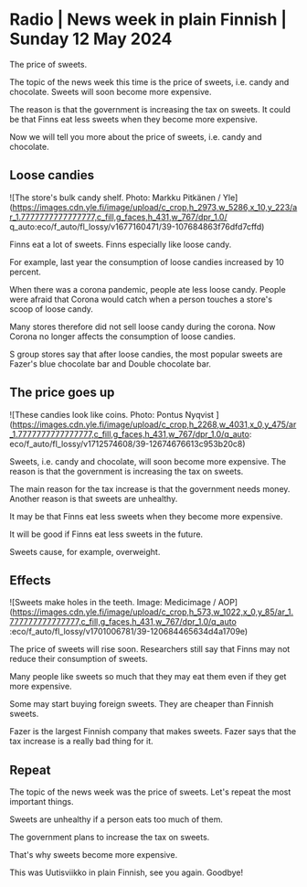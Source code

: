 # Radio \| News week in plain Finnish \| Sunday 12 May 2024

The price of sweets.

The topic of the news week this time is the price of sweets, i.e. candy and chocolate. Sweets will soon become more expensive.

The reason is that the government is increasing the tax on sweets. It could be that Finns eat less sweets when they become more expensive.

Now we will tell you more about the price of sweets, i.e. candy and chocolate.

## Loose candies

![The store's bulk candy shelf. Photo: Markku Pitkänen / Yle](https://images.cdn.yle.fi/image/upload/c_crop,h_2973,w_5286,x_10,y_223/ar_1.7777777777777777,c_fill,g_faces,h_431,w_767/dpr_1.0/ q_auto:eco/f_auto/fl_lossy/v1677160471/39-107684863f76dfd7cffd)

Finns eat a lot of sweets. Finns especially like loose candy.

For example, last year the consumption of loose candies increased by 10 percent.

When there was a corona pandemic, people ate less loose candy. People were afraid that Corona would catch when a person touches a store's scoop of loose candy.

Many stores therefore did not sell loose candy during the corona. Now Corona no longer affects the consumption of loose candies.

S group stores say that after loose candies, the most popular sweets are Fazer's blue chocolate bar and Double chocolate bar.

## The price goes up

![These candies look like coins. Photo: Pontus Nyqvist ](https://images.cdn.yle.fi/image/upload/c_crop,h_2268,w_4031,x_0,y_475/ar_1.7777777777777777,c_fill,g_faces,h_431,w_767/dpr_1.0/q_auto: eco/f_auto/fl_lossy/v1712574608/39-12674676613c953b20c8)

Sweets, i.e. candy and chocolate, will soon become more expensive. The reason is that the government is increasing the tax on sweets.

The main reason for the tax increase is that the government needs money. Another reason is that sweets are unhealthy.

It may be that Finns eat less sweets when they become more expensive.

It will be good if Finns eat less sweets in the future.

Sweets cause, for example, overweight.

## Effects

![Sweets make holes in the teeth. Image: Medicimage / AOP](https://images.cdn.yle.fi/image/upload/c_crop,h_573,w_1022,x_0,y_85/ar_1.777777777777777,c_fill,g_faces,h_431,w_767/dpr_1.0/q_auto :eco/f_auto/fl_lossy/v1701006781/39-120684465634d4a1709e)

The price of sweets will rise soon. Researchers still say that Finns may not reduce their consumption of sweets.

Many people like sweets so much that they may eat them even if they get more expensive.

Some may start buying foreign sweets. They are cheaper than Finnish sweets.

Fazer is the largest Finnish company that makes sweets. Fazer says that the tax increase is a really bad thing for it.

## Repeat

The topic of the news week was the price of sweets. Let's repeat the most important things.

Sweets are unhealthy if a person eats too much of them.

The government plans to increase the tax on sweets.

That's why sweets become more expensive.

This was Uutisviikko in plain Finnish, see you again. Goodbye!

